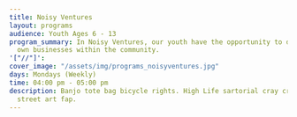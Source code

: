 ```yaml
---
title: Noisy Ventures
layout: programs
audience: Youth Ages 6 - 13
program_summary: In Noisy Ventures, our youth have the opportunity to develop their
  own businesses within the community.
'["//"]': 
cover_image: "/assets/img/programs_noisyventures.jpg"
days: Mondays (Weekly)
time: 04:00 pm - 05:00 pm
description: Banjo tote bag bicycle rights. High Life sartorial cray craft beer whatever
  street art fap.
---
```


